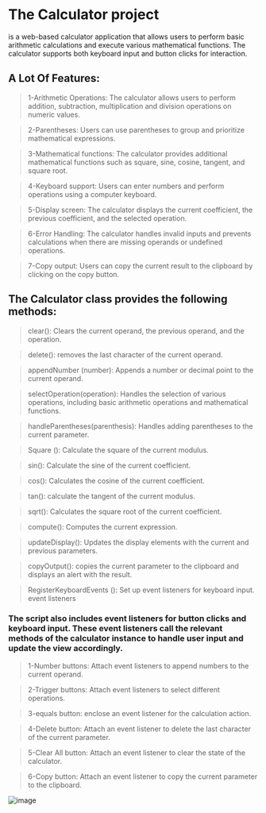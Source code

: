 
# The Calculator project
is a web-based calculator application that allows users to perform basic arithmetic calculations and execute various mathematical functions. The calculator supports both keyboard input and button clicks for interaction.


## A Lot Of Features:
>1-Arithmetic Operations: The calculator allows users to perform addition, subtraction, multiplication and division operations on numeric values.

>2-Parentheses: Users can use parentheses to group and prioritize mathematical expressions.

>3-Mathematical functions: The calculator provides additional mathematical functions such as square, sine, cosine, tangent, and square root.

>4-Keyboard support: Users can enter numbers and perform operations using a computer keyboard.

>5-Display screen: The calculator displays the current coefficient, the previous coefficient, and the selected operation.

>6-Error Handling: The calculator handles invalid inputs and prevents calculations when there are missing operands or undefined operations.

>7-Copy output: Users can copy the current result to the clipboard by clicking on the copy button.


## The Calculator class provides the following methods:

>clear(): Clears the current operand, the previous operand, and the operation.

>delete(): removes the last character of the current operand.

>appendNumber (number): Appends a number or decimal point to the current operand.

>selectOperation(operation): Handles the selection of various operations, including basic arithmetic operations and mathematical functions.

>handleParentheses(parenthesis): Handles adding parentheses to the current parameter.

>Square (): Calculate the square of the current modulus.

>sin(): Calculate the sine of the current coefficient.

>cos(): Calculates the cosine of the current coefficient.

>tan(): calculate the tangent of the current modulus.

>sqrt(): Calculates the square root of the current coefficient.

>compute(): Computes the current expression.

>updateDisplay(): Updates the display elements with the current and previous parameters.

>copyOutput(): copies the current parameter to the clipboard and displays an alert with the result.

>RegisterKeyboardEvents (): Set up event listeners for keyboard input.
event listeners

### The script also includes event listeners for button clicks and keyboard input. These event listeners call the relevant methods of the calculator instance to handle user input and update the view accordingly. 

>1-Number buttons: Attach event listeners to append numbers to the current operand.

>2-Trigger buttons: Attach event listeners to select different operations.

>3-equals button: enclose an event listener for the calculation action.

>4-Delete button: Attach an event listener to delete the last character of the current parameter.

>5-Clear All button: Attach an event listener to clear the state of the calculator.

>6-Copy button: Attach an event listener to copy the current parameter to the clipboard.


![image](https://github.com/ahmedradwan21/Calculator_JS/assets/100035760/6419600f-30ba-4a1f-a034-8858a2ce8e37)




